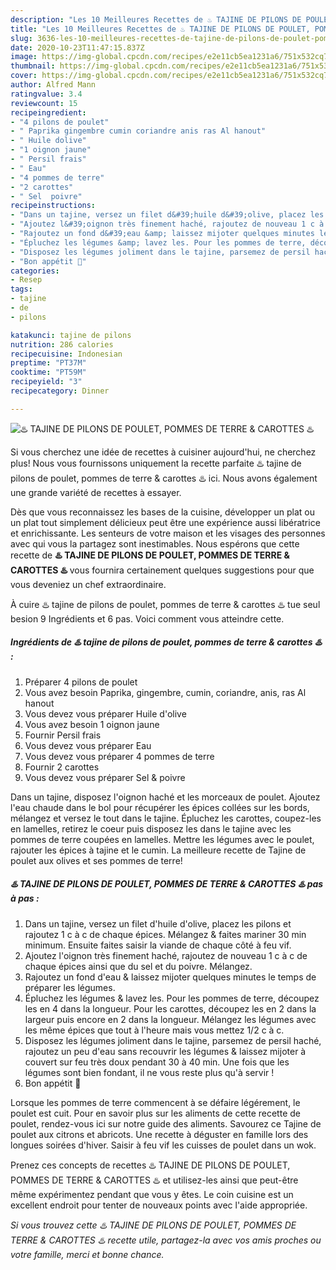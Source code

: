 ```yaml
---
description: "Les 10 Meilleures Recettes de ♨️ TAJINE DE PILONS DE POULET, POMMES DE TERRE &amp;amp; CAROTTES ♨️"
title: "Les 10 Meilleures Recettes de ♨️ TAJINE DE PILONS DE POULET, POMMES DE TERRE &amp;amp; CAROTTES ♨️"
slug: 3636-les-10-meilleures-recettes-de-tajine-de-pilons-de-poulet-pommes-de-terre-and-amp-carottes
date: 2020-10-23T11:47:15.837Z
image: https://img-global.cpcdn.com/recipes/e2e11cb5ea1231a6/751x532cq70/♨️-tajine-de-pilons-de-poulet-pommes-de-terre-carottes-♨️-photo-principale-de-la-recette.jpg
thumbnail: https://img-global.cpcdn.com/recipes/e2e11cb5ea1231a6/751x532cq70/♨️-tajine-de-pilons-de-poulet-pommes-de-terre-carottes-♨️-photo-principale-de-la-recette.jpg
cover: https://img-global.cpcdn.com/recipes/e2e11cb5ea1231a6/751x532cq70/♨️-tajine-de-pilons-de-poulet-pommes-de-terre-carottes-♨️-photo-principale-de-la-recette.jpg
author: Alfred Mann
ratingvalue: 3.4
reviewcount: 15
recipeingredient:
- "4 pilons de poulet"
- " Paprika gingembre cumin coriandre anis ras Al hanout"
- " Huile dolive"
- "1 oignon jaune"
- " Persil frais"
- " Eau"
- "4 pommes de terre"
- "2 carottes"
- " Sel  poivre"
recipeinstructions:
- "Dans un tajine, versez un filet d&#39;huile d&#39;olive, placez les pilons et rajoutez 1 c à c de chaque épices. Mélangez &amp; faites mariner 30 min minimum. Ensuite faites saisir la viande de chaque côté à feu vif."
- "Ajoutez l&#39;oignon très finement haché, rajoutez de nouveau 1 c à c de chaque épices ainsi que du sel et du poivre. Mélangez."
- "Rajoutez un fond d&#39;eau &amp; laissez mijoter quelques minutes le temps de préparer les légumes."
- "Épluchez les légumes &amp; lavez les. Pour les pommes de terre, découpez les en 4 dans la longueur. Pour les carottes, découpez les en 2 dans la largeur puis encore en 2 dans la longueur. Mélangez les légumes avec les même épices que tout à l&#39;heure mais vous mettez 1/2 c à c."
- "Disposez les légumes joliment dans le tajine, parsemez de persil haché, rajoutez un peu d&#39;eau sans recouvrir les légumes &amp; laissez mijoter à couvert sur feu très doux pendant 30 à 40 min. Une fois que les légumes sont bien fondant, il ne vous reste plus qu&#39;à servir !"
- "Bon appétit 🌹"
categories:
- Resep
tags:
- tajine
- de
- pilons

katakunci: tajine de pilons 
nutrition: 286 calories
recipecuisine: Indonesian
preptime: "PT37M"
cooktime: "PT59M"
recipeyield: "3"
recipecategory: Dinner

---
```



![♨️ TAJINE DE PILONS DE POULET, POMMES DE TERRE &amp; CAROTTES ♨️](https://img-global.cpcdn.com/recipes/e2e11cb5ea1231a6/751x532cq70/♨️-tajine-de-pilons-de-poulet-pommes-de-terre-carottes-♨️-photo-principale-de-la-recette.jpg)

Si vous cherchez une idée de recettes à cuisiner aujourd'hui, ne cherchez plus! Nous vous fournissons uniquement la recette parfaite ♨️ tajine de pilons de poulet, pommes de terre &amp; carottes ♨️ ici. Nous avons également une grande variété de recettes à essayer.

Dès que vous reconnaissez les bases de la cuisine, développer un plat ou un plat tout simplement délicieux peut être une expérience aussi libératrice et enrichissante. Les senteurs de votre maison et les visages des personnes avec qui vous la partagez sont inestimables. Nous espérons que cette recette de <strong> ♨️ TAJINE DE PILONS DE POULET, POMMES DE TERRE &amp; CAROTTES ♨️ </strong> vous fournira certainement quelques suggestions pour que vous deveniez un chef extraordinaire.

<!--inarticleads1-->

À cuire ♨️ tajine de pilons de poulet, pommes de terre &amp; carottes ♨️ tue seul besion 9 Ingrédients et 6 pas. Voici comment vous atteindre cette.

##### Ingrédients de ♨️ tajine de pilons de poulet, pommes de terre &amp; carottes ♨️ :

1. Préparer 4 pilons de poulet
1. Vous avez besoin  Paprika, gingembre, cumin, coriandre, anis, ras Al hanout
1. Vous devez vous préparer  Huile d&#39;olive
1. Vous avez besoin 1 oignon jaune
1. Fournir  Persil frais
1. Vous devez vous préparer  Eau
1. Vous devez vous préparer 4 pommes de terre
1. Fournir 2 carottes
1. Vous devez vous préparer  Sel &amp; poivre


Dans un tajine, disposez l&#39;oignon haché et les morceaux de poulet. Ajoutez l&#39;eau chaude dans le bol pour récupérer les épices collées sur les bords, mélangez et versez le tout dans le tajine. Épluchez les carottes, coupez-les en lamelles, retirez le coeur puis disposez les dans le tajine avec les pommes de terre coupées en lamelles. Mettre les légumes avec le poulet, rajouter les épices à tajine et le cumin. La meilleure recette de Tajine de poulet aux olives et ses pommes de terre! 

<!--inarticleads2-->

##### ♨️ TAJINE DE PILONS DE POULET, POMMES DE TERRE &amp; CAROTTES ♨️ pas à pas :

1. Dans un tajine, versez un filet d&#39;huile d&#39;olive, placez les pilons et rajoutez 1 c à c de chaque épices. Mélangez &amp; faites mariner 30 min minimum. Ensuite faites saisir la viande de chaque côté à feu vif.
1. Ajoutez l&#39;oignon très finement haché, rajoutez de nouveau 1 c à c de chaque épices ainsi que du sel et du poivre. Mélangez.
1. Rajoutez un fond d&#39;eau &amp; laissez mijoter quelques minutes le temps de préparer les légumes.
1. Épluchez les légumes &amp; lavez les. Pour les pommes de terre, découpez les en 4 dans la longueur. Pour les carottes, découpez les en 2 dans la largeur puis encore en 2 dans la longueur. Mélangez les légumes avec les même épices que tout à l&#39;heure mais vous mettez 1/2 c à c.
1. Disposez les légumes joliment dans le tajine, parsemez de persil haché, rajoutez un peu d&#39;eau sans recouvrir les légumes &amp; laissez mijoter à couvert sur feu très doux pendant 30 à 40 min. Une fois que les légumes sont bien fondant, il ne vous reste plus qu&#39;à servir !
1. Bon appétit 🌹


Lorsque les pommes de terre commencent à se défaire légérement, le poulet est cuit. Pour en savoir plus sur les aliments de cette recette de poulet, rendez-vous ici sur notre guide des aliments. Savourez ce Tajine de poulet aux citrons et abricots. Une recette à déguster en famille lors des longues soirées d&#39;hiver. Saisir à feu vif les cuisses de poulet dans un wok. 

<!--inarticleads1-->

<p>
Prenez ces concepts de recettes ♨️ TAJINE DE PILONS DE POULET, POMMES DE TERRE &amp; CAROTTES ♨️ et utilisez-les ainsi que peut-être même expérimentez pendant que vous y êtes. Le coin cuisine est un excellent endroit pour tenter de nouveaux points avec l'aide appropriée.
</p>

<p>
<i>Si vous trouvez cette ♨️ TAJINE DE PILONS DE POULET, POMMES DE TERRE &amp; CAROTTES ♨️ recette utile, partagez-la avec vos amis proches ou votre famille, merci et bonne chance.</i>
</p>
